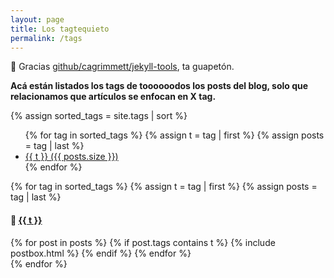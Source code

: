 ```yaml
---
layout: page
title: Los tagtequieto
permalink: /tags
---
```


🙏 Gracias [github/cagrimmett/jekyll-tools](https://github.com/cagrimmett/jekyll-tools#posts-by-tag), ta guapetón.

**Acá están listados los tags de toooooodos los posts del blog, solo que relacionamos que artículos se enfocan en X tag.**

{% assign sorted_tags = site.tags | sort %}
<ul class="tag-box">
	{% for tag in sorted_tags %}
		{% assign t = tag | first %}
		{% assign posts = tag | last %}
		<li><a href="#{{ t }}">{{ t }} <span class="size">({{ posts.size }})</span></a></li>
	{% endfor %}
</ul>

{% for tag in sorted_tags %}
  {% assign t = tag | first %}
  {% assign posts = tag | last %}

  <h4 class="mt-5 mb-neg-30" id="{{ t }}">🎈 <u>{{ t }}</u></h4>
  <div class="blog-grid-container">
    {% for post in posts %}
      {% if post.tags contains t %}
        {% include postbox.html %}
      {% endif %}
    {% endfor %}
  </div>
{% endfor %}
